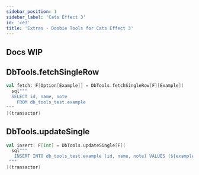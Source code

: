```yaml
---
sidebar_position: 1
sidebar_label: 'Cats Effect 3'
id: 'ce3'
title: 'Extras - Doobie Tools for Cats Effect 3'
---
```


## Docs WIP

## DbTools.fetchSingleRow

```scala
val fetch: F[Option[Example]] = DbTools.fetchSingleRow[F][Example](
  sql"""
  SELECT id, name, note
    FROM db_tools_test.example
"""
)(transactor)
```

## DbTools.updateSingle

```scala
val insert: F[Int] = DbTools.updateSingle[F](
  sql"""
   INSERT INTO db_tools_test.example (id, name, note) VALUES (${example.id}, ${example.name}, ${example.note})
 """
)(transactor)
```
